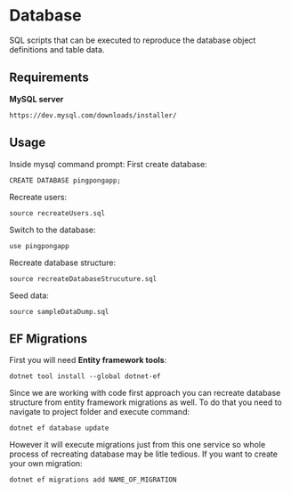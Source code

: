 # Database
SQL scripts that can be executed to reproduce the database object definitions and table data. 
## Requirements 
**MySQL server**
```
https://dev.mysql.com/downloads/installer/
```
## Usage
Inside mysql command prompt:
First create database:
```
CREATE DATABASE pingpongapp;
```
Recreate users:
```
source recreateUsers.sql
```
Switch to the database:
```
use pingpongapp
```
Recreate database structure:
```
source recreateDatabaseStrucuture.sql
```
Seed data:
```
source sampleDataDump.sql
```
## EF Migrations
First you will need **Entity framework tools**:
```
dotnet tool install --global dotnet-ef
```
Since we are working with code first approach you can recreate database structure from entity framework migrations as well. To do that you need to navigate to project folder and execute command:
```
dotnet ef database update
```
However it will execute migrations just from this one service so whole process of recreating database may be litle tedious.
If you want to create your own migration:
```
dotnet ef migrations add NAME_OF_MIGRATION
```
